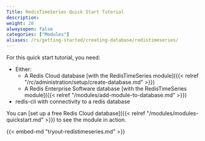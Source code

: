 ```yaml
---
Title: RedisTimeSeries Quick Start Tutorial
description:
weight: 20
alwaysopen: false
categories: ["Modules"]
aliases: /rs/getting-started/creating-database/redistimeseries/
---
```

For this quick start tutorial, you need:

- Either:
    - A Redis Cloud database [with the RedisTimeSeries module]({{< relref "/rc/administration/setup/create-database.md" >}})
    - A Redis Enterprise Software database [with the RedisTimeSeries module]({{< relref "/modules/add-module-to-database.md" >}})
- redis-cli with connectivity to a redis database

You can [set up a free Redis Cloud database]({{< relref "/modules/modules-quickstart.md" >}}) to see the module in action.

{{< embed-md "tryout-redistimeseries.md" >}}
